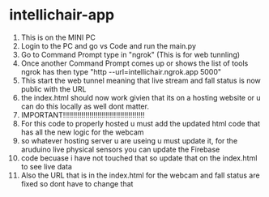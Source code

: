 ﻿# intellichair-app
1. This is on the MINI PC
2. Login to the PC and go vs Code and run the main.py
3. Go to Command Prompt type in "ngrok" (This is for web tunnling)
4. Once another Command Prompt comes up or shows the list of tools ngrok has then type "http --url=intellichair.ngrok.app 5000"
5. This start the web tunnel meaning that live stream and fall status is now public with the URL
6. the index.html should now work givien that its on a hosting website or u can do this locally as well dont matter.
7. IMPORTANT!!!!!!!!!!!!!!!!!!!!!!!!!!!!!!!!!!!!!!!!
8. For this code to properly hosted u must add the updated html code that has all the new logic for the webcam
9. so whatever hosting server u are useing u must update it, for the aruduino live physical sensors you can update the Firebase
10. code becuase i have not touched that so update that on the index.html to see live data
11. Also the URL that is in the index.html for the webcam and fall status are fixed so dont have to change that
